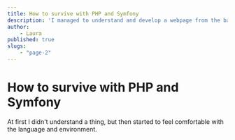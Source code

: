 ```yaml
---
title: How to survive with PHP and Symfony
description: 'I managed to understand and develop a webpage from the back only with Symfony!'
author:
    - Laura
published: true
slugs:
    - "page-2"
---
```


# How to survive with PHP and Symfony
At first I didn't understand a thing, but then started to feel comfortable with the language and environment.